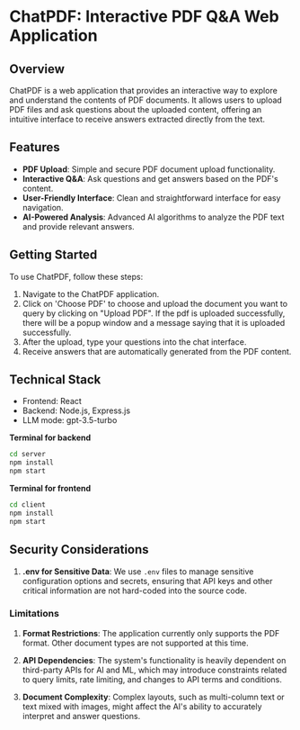 # ChatPDF: Interactive PDF Q&A Web Application

## Overview

ChatPDF is a web application that provides an interactive way to explore and understand the contents of PDF documents. It allows users to upload PDF files and ask questions about the uploaded content, offering an intuitive interface to receive answers extracted directly from the text.

## Features

- **PDF Upload**: Simple and secure PDF document upload functionality.
- **Interactive Q&A**: Ask questions and get answers based on the PDF's content.
- **User-Friendly Interface**: Clean and straightforward interface for easy navigation.
- **AI-Powered Analysis**: Advanced AI algorithms to analyze the PDF text and provide relevant answers.

## Getting Started

To use ChatPDF, follow these steps:

1. Navigate to the ChatPDF application.
2. Click on 'Choose PDF' to choose and upload the document you want to query by clicking on "Upload PDF". If the pdf is uploaded successfully, there will be a popup window and a message saying that it is uploaded successfully.
3. After the upload, type your questions into the chat interface.
4. Receive answers that are automatically generated from the PDF content.

## Technical Stack

- Frontend: React
- Backend: Node.js, Express.js
- LLM mode: gpt-3.5-turbo

**Terminal for backend**

```bash
cd server
npm install
npm start

```
**Terminal for frontend**

```bash 
cd client
npm install
npm start
```

## Security Considerations

1. **.env for Sensitive Data**: We use `.env` files to manage sensitive configuration options and secrets, ensuring that API keys and other critical information are not hard-coded into the source code.

### Limitations
1. **Format Restrictions**: The application currently only supports the PDF format. Other document types are not supported at this time.

2. **API Dependencies**: The system's functionality is heavily dependent on third-party APIs for AI and ML, which may introduce constraints related to query limits, rate limiting, and changes to API terms and conditions.

3. **Document Complexity**: Complex layouts, such as multi-column text or text mixed with images, might affect the AI's ability to accurately interpret and answer questions.